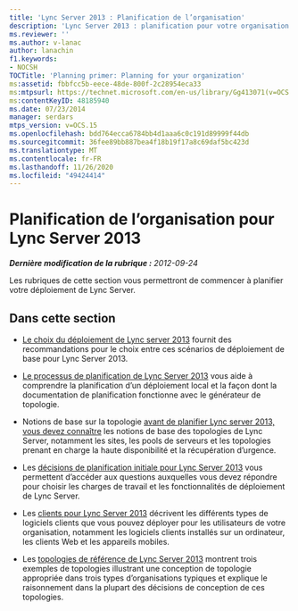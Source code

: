```yaml
---
title: 'Lync Server 2013 : Planification de l’organisation'
description: 'Lync Server 2013 : planification pour votre organisation.'
ms.reviewer: ''
ms.author: v-lanac
author: lanachin
f1.keywords:
- NOCSH
TOCTitle: 'Planning primer: Planning for your organization'
ms:assetid: fbbfcc5b-eece-48de-800f-2c28954eca33
ms:mtpsurl: https://technet.microsoft.com/en-us/library/Gg413071(v=OCS.15)
ms:contentKeyID: 48185940
ms.date: 07/23/2014
manager: serdars
mtps_version: v=OCS.15
ms.openlocfilehash: bdd764ecca6784bb4d1aaa6c0c191d89999f44db
ms.sourcegitcommit: 36fee89bb887bea4f18b19f17a8c69daf5bc423d
ms.translationtype: MT
ms.contentlocale: fr-FR
ms.lasthandoff: 11/26/2020
ms.locfileid: "49424414"
---
```

# <a name="organization-planning-for-lync-server-2013"></a>Planification de l’organisation pour Lync Server 2013

<div data-xmlns="http://www.w3.org/1999/xhtml">

<div class="topic" data-xmlns="http://www.w3.org/1999/xhtml" data-msxsl="urn:schemas-microsoft-com:xslt" data-cs="https://msdn.microsoft.com/">

<div data-asp="https://msdn2.microsoft.com/asp">



</div>

<div id="mainSection">

<div id="mainBody">

<span> </span>

_**Dernière modification de la rubrique :** 2012-09-24_

Les rubriques de cette section vous permettront de commencer à planifier votre déploiement de Lync Server.

<div>

## <a name="in-this-section"></a>Dans cette section

  - [Le choix du déploiement de Lync server 2013](lync-server-2013-deciding-how-to-deploy-microsoft-lync.md) fournit des recommandations pour le choix entre ces scénarios de déploiement de base pour Lync Server 2013.

  - [Le processus de planification de Lync Server 2013](lync-server-2013-beginning-the-planning-process.md) vous aide à comprendre la planification d’un déploiement local et la façon dont la documentation de planification fonctionne avec le générateur de topologie.

  - Notions de base sur la topologie [avant de planifier Lync server 2013, vous devez connaître](lync-server-2013-topology-basics-you-must-know-before-planning.md) les notions de base des topologies de Lync Server, notamment les sites, les pools de serveurs et les topologies prenant en charge la haute disponibilité et la récupération d’urgence.

  - Les [décisions de planification initiale pour Lync Server 2013](lync-server-2013-initial-planning-decisions.md) vous permettent d’accéder aux questions auxquelles vous devez répondre pour choisir les charges de travail et les fonctionnalités de déploiement de Lync Server.

  - Les [clients pour Lync Server 2013](lync-server-2013-clients.md) décrivent les différents types de logiciels clients que vous pouvez déployer pour les utilisateurs de votre organisation, notamment les logiciels clients installés sur un ordinateur, les clients Web et les appareils mobiles.

  - Les [topologies de référence de Lync Server 2013](lync-server-2013-reference-topologies.md) montrent trois exemples de topologies illustrant une conception de topologie appropriée dans trois types d’organisations typiques et explique le raisonnement dans la plupart des décisions de conception de ces topologies.

</div>

</div>

<span> </span>

</div>

</div>

</div>

